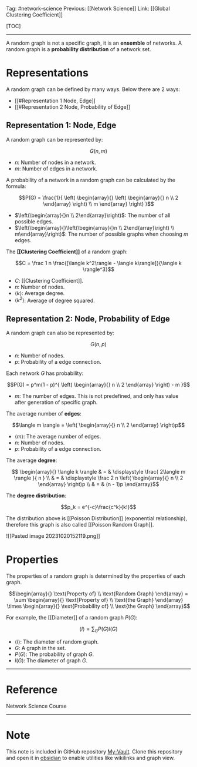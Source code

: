 Tag: #network-science 
Previous: [[Network Science]]
Link: [[Global Clustering Coefficient]]

[TOC]

---

A random graph is not a specific graph, it is an **ensemble** of networks. A random graph is a **probability distribution** of a network set.

# Representations

A random graph can be defined by many ways. Below there are 2 ways:

- [[#Representation 1 Node, Edge]]
- [[#Representation 2 Node, Probability of Edge]]

## Representation 1: Node, Edge

A random graph can be represented by:

$$G(n, m)$$

- $n$: Number of nodes in a network.
- $m$: Number of edges in a network.

A probability of a network in a random graph can be calculated by the formula:

$$P(G) = \frac{1}{
	\left(
		\begin{array}{} 
			\left(
				\begin{array}{}
					n \\
					2
				\end{array}
			\right) \\
			m
		\end{array}
	\right)
}$$

- $\left(\begin{array}{}n \\ 2\end{array}\right)$: The number of all possible edges.
- $\left(\begin{array}{}\left(\begin{array}{}n \\ 2\end{array}\right) \\ m\end{array}\right)$: The number of possible graphs when choosing $m$ edges.

The **[[Clustering Coefficient]]** of a random graph:

$$C = \frac 1 n \frac{[\langle k^2\rangle - \langle k\rangle]}{\langle k \rangle^3}$$

- $C$: [[Clustering Coefficient]].
- $n$: Number of nodes.
- $\langle k \rangle$: Average degree.
- $\langle k^2 \rangle$: Average of degree squared.

## Representation 2: Node, Probability of Edge

A random graph can also be represented by:

$$G(n, p)$$

- $n$: Number of nodes.
- $p$: Probability of a edge connection.

Each network $G$ has probability:

$$P(G) = p^m(1 - p)^{
	\left(
		\begin{array}{}
			n \\ 2
		\end{array}
	\right) - m
}$$

- $m$: The number of edges. This is not predefined, and only has value after generation of specific graph.

The average number of **edges**:

$$\langle m \rangle = \left(
	\begin{array}{}
		n \\ 2
	\end{array}
\right)p$$

- $\langle m \rangle$: The average number of edges.
- $n$: Number of nodes.
- $p$: Probability of a edge connection.

The average **degree**:

$$
\begin{array}{}
	\langle k \rangle & = & 
	\displaystyle
	\frac{
		2\langle m \rangle
	}{
		n
	} \\
	& = & 
	\displaystyle
	\frac 2 n \left(
		\begin{array}{}
			n \\ 2
		\end{array}
	\right)p \\ 
	& = & (n - 1)p
\end{array}$$

The **degree distribution**:

$$p_k = e^{-c}\frac{c^k}{k!}$$

The distribution above is [[Poisson Distribution]] (exponential relationship), therefore this graph is also called [[Poisson Random Graph]].

![[Pasted image 20231020152119.png]]

# Properties

The properties of a random graph is determined by the properties of each graph.

$$\begin{array}{}
	\text{Property of} \\ \text{Random Graph}
\end{array}
= \sum 
\begin{array}{}
	\text{Property of} \\ \text{the Graph}
\end{array}
\times 
\begin{array}{}
	\text{Probability of} \\ \text{the Graph}
\end{array}$$

For example, the [[Diameter]] of a random graph $P(G)$:

$$\langle l\rangle
= \sum_G P(G)l(G)$$

- $\langle l\rangle$: The diameter of random graph.
- $G$: A graph in the set.
- $P(G)$: The probability of graph $G$.
- $l(G)$: The diameter of graph $G$.

---

# Reference

Network Science Course

---

# Note

This note is included in GitHub repository [My-Vault](https://github.com/LittleD3092/My-Vault.git). Clone this repository and open it in [obsidian](https://obsidian.md/) to enable utilities like wikilinks and graph view.